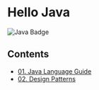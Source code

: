 # Hello Java

![Java Badge](https://badgen.net/badge/Language/java/F18233)

## Contents

- [01. Java Language Guide](https://github.com/jayden-lee/hello-java/tree/master/01.%20Java%20Language%20Guide)
- [02. Design Patterns](https://github.com/jayden-lee/hello-java/tree/master/02.%20Design%20Patterns)
